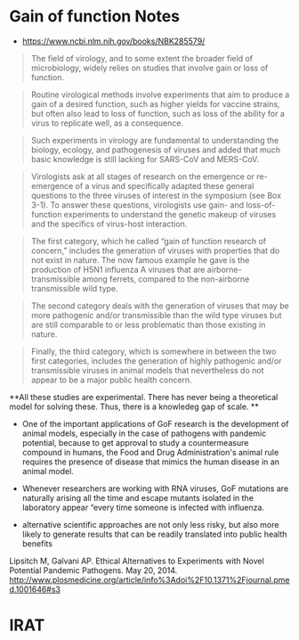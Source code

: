 # Gain of function Notes

+ https://www.ncbi.nlm.nih.gov/books/NBK285579/

> The field of virology, and to some extent the broader field of microbiology, widely relies on studies that involve gain or loss of function. 

> Routine virological methods involve experiments that aim to produce a gain of a desired function, such as higher yields for vaccine strains, but often also lead to loss of function, such as loss of the ability for a virus to replicate well, as a consequence. 

> Such experiments in virology are fundamental to understanding the biology, ecology, and pathogenesis of viruses and added that much basic knowledge is still lacking for SARS-CoV and MERS-CoV.

> Virologists ask at all stages of research on the emergence or re-emergence of a virus and specifically adapted these general questions to the three viruses of interest in the symposium (see Box 3-1). To answer these questions, virologists use gain- and loss-of-function experiments to understand the genetic makeup of viruses and the specifics of virus-host interaction. 

> The first category, which he called “gain of function research of concern,” includes the generation of viruses with properties that do not exist in nature. The now famous example he gave is the production of H5N1 influenza A viruses that are airborne-transmissible among ferrets, compared to the non-airborne transmissible wild type.

> The second category deals with the generation of viruses that may be more pathogenic and/or transmissible than the wild type viruses but are still comparable to or less problematic than those existing in nature. 

> Finally, the third category, which is somewhere in between the two first categories, includes the generation of highly pathogenic and/or transmissible viruses in animal models that nevertheless do not appear to be a major public health concern.



**All these studies are experimental. There has never being a theoretical model for solving these.
Thus, there is a knowledeg gap of scale.
**

+ One of the important applications of GoF research is the development of animal models, especially in the case of pathogens with pandemic potential, because to get approval to study a countermeasure compound in humans, the Food and Drug Administration's animal rule requires the presence of disease that mimics the human disease in an animal model. 

+  Whenever researchers are working with RNA viruses, GoF mutations are naturally arising all the time and escape mutants isolated in the laboratory appear “every time someone is infected with influenza.
+  alternative scientific approaches are not only less risky, but also more likely to generate results that can be readily translated into public health benefits

Lipsitch M, Galvani AP. Ethical Alternatives to Experiments with Novel Potential Pandemic Pathogens. May 20, 2014. http://www.plosmedicine.org/article/info%3Adoi%2F10.1371%2Fjournal.pmed.1001646#s3 


# IRAT






















